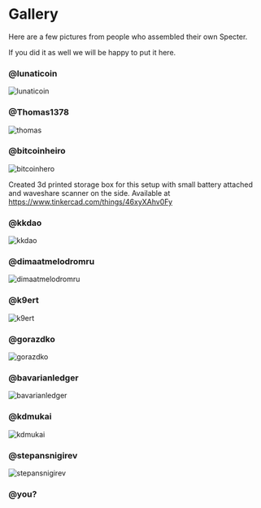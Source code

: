 # Gallery

Here are a few pictures from people who assembled their own Specter.

If you did it as well we will be happy to put it here.

### @lunaticoin

![lunaticoin](./lunaticoin.jpg)

### @Thomas1378

![thomas](./thomas.jpg)

### @bitcoinheiro

![bitcoinhero](./bitcoinhero.jpg)

Created 3d printed storage box for this setup with small battery attached and waveshare scanner on the side. Available at https://www.tinkercad.com/things/46xyXAhv0Fy

### @kkdao

![kkdao](./kkdao.jpg)

### @dimaatmelodromru

![dimaatmelodromru](./dimaatmelodromru.jpg)

### @k9ert

![k9ert](./k9ert.jpg)

### @gorazdko

![gorazdko](./gorazdko.jpg)

### @bavarianledger

![bavarianledger](./bavarianledger.jpg)

### @kdmukai

![kdmukai](./kdmukai.jpg)

### @stepansnigirev

![stepansnigirev](./stepansnigirev.jpg)

### @you?
